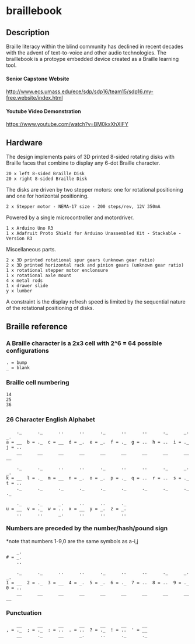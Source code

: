# braillebook

## Description
Braille literacy within the blind community has declined in recent decades with the advent of text-to-voice and other audio technologies. The braillebook is a protoype embedded device created as a Braille learning tool.  

#### Senior Capstone Website
http://www.ecs.umass.edu/ece/sdp/sdp16/team15/sdp16.my-free.website/index.html

#### Youtube Video Demonstration
https://www.youtube.com/watch?v=BM0kxXhXlFY

## Hardware
The design implements pairs of 3D printed 8-sided rotating disks with Braille faces that combine to display any 6-dot Braille character. 

    20 x left 8-sided Braille Disk
    20 x right 8-sided Braille Disk

The disks are driven by two stepper motors: one for rotational positioning and one for horizontal positioning.

    2 x Stepper motor - NEMA-17 size - 200 steps/rev, 12V 350mA

Powered by a single microcontroller and motordriver.

    1 x Arduino Uno R3
    1 x Adafruit Proto Shield for Arduino Unassembled Kit - Stackable - Version R3

Miscellaneous parts.

    2 x 3D printed rotational spur gears (unknown gear ratio)
    2 x 3D printed horizontal rack and pinion gears (unknown gear ratio)
    1 x rotational stepper motor enclonsure
    1 x rotational axle mount
    4 x metal rods
    1 x drawer slide
    y x lumber

A constraint is the display refresh speed is limited by the sequential nature of the rotational positioning of disks.

## Braille reference
### A Braille character is a 2x3 cell with 2^6 = 64 possible configurations

    . = bump
    _ = blank

### Braille cell numbering
    
    14
    25
    36

### 26 Character English Alphabet

        ._	    ._	    ..	    ..	    ._	    ..	    ..	    ._	    _.	    _.	
    a = __	b = ._	c = __	d = _.	e = _.	f = ._	g = ..	h = ..	i = ._	j = ..
        __	    __	    __	    __	    __	    __	    __	    __	    __	    __

        ._	    ._	    ..	    ..	    ._	    ..	    ..	    ._	    _.	    _.
    k = __	l = ._	m = __	n = _.	o = _.	p = ._	q = ..	r = ..	s = ._	t = ..
        ._	    ._	    ._	    ._	    ._	    ._	    ._	    ._	    ._	    ._

        ._	    ._	    _.	    ..	    ..	    ._
    u = __	v = ._	w = ..	x = __	y = _.	z = _.
        ..	    ..	    _.	    ..	    ..	    ..

### Numbers are preceded by the number/hash/pound sign
*note that numbers 1-9,0 are the same symbols as a-i,j

        _.	    
    # = _.	
        ..	

        ._	    ._	    ..	    ..	    ._	    ..	    ..	    ._	    _.	    _.	
    1 = __	2 = ._	3 = __	4 = _.	5 = _.	6 = ._	7 = ..	8 = ..	9 = ._	0 = ..    
        __	    __	    __	    __	    __	    __	    __	    __	    __	    __


### Punctuation

        __	    __	    __	    __	    __	    __	    __	   
    , = ._	; = ._	: = ..	. = ..	? = ._	! = ..	' = __	
        __	    ._	    __	    _.	    ..	    ._	    ._	
